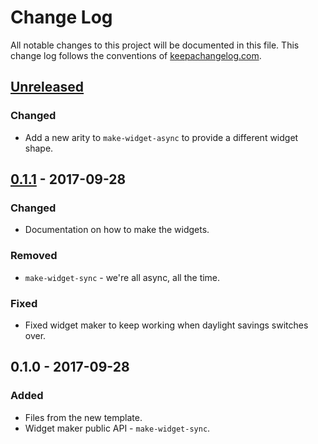 # Change Log
All notable changes to this project will be documented in this file. This change log follows the conventions of [keepachangelog.com](http://keepachangelog.com/).

## [Unreleased]
### Changed
- Add a new arity to `make-widget-async` to provide a different widget shape.

## [0.1.1] - 2017-09-28
### Changed
- Documentation on how to make the widgets.

### Removed
- `make-widget-sync` - we're all async, all the time.

### Fixed
- Fixed widget maker to keep working when daylight savings switches over.

## 0.1.0 - 2017-09-28
### Added
- Files from the new template.
- Widget maker public API - `make-widget-sync`.

[Unreleased]: https://github.com/your-name/arj/compare/0.1.1...HEAD
[0.1.1]: https://github.com/your-name/arj/compare/0.1.0...0.1.1
